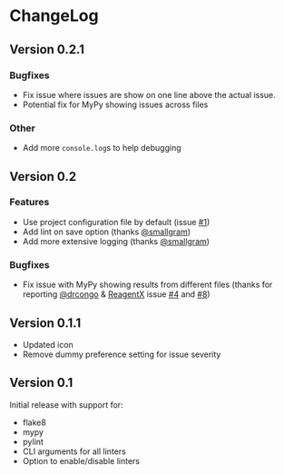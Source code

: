 # ChangeLog

## Version 0.2.1
### Bugfixes
- Fix issue where issues are show on one line above the actual issue.
- Potential fix for MyPy showing issues across files
### Other
- Add more `console.log`s to help debugging

## Version 0.2
### Features
- Use project configuration file by default (issue [#1](https://github.com/CasperCL/Python-Lint.novaextension/issues/1))
- Add lint on save option (thanks [@smallgram](https://github.com/smallgram))
- Add more extensive logging (thanks [@smallgram](https://github.com/smallgram))
### Bugfixes
- Fix issue with MyPy showing results from different files (thanks for reporting [@drcongo](https://github.com/drcongo) & [ReagentX](https://github.com/ReagentX) issue [#4](https://github.com/CasperCL/Python-Lint.novaextension/issues/4) and [#8](https://github.com/CasperCL/Python-Lint.novaextension/issues/8))

## Version 0.1.1
- Updated icon
- Remove dummy preference setting for issue severity

## Version 0.1
Initial release with support for:
- flake8
- mypy
- pylint
- CLI arguments for all linters
- Option to enable/disable linters
